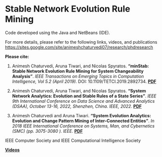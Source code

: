 # Stable Network Evolution Rule Mining

Code developed using the Java and NetBeans (IDE).

For more details, please refer to the following links, videos, and publications
https://sites.google.com/site/animeshchaturvedi07/research/phdresearch

<b>Please cite:</b>
1. Animesh Chaturvedi, Aruna Tiwari, and Nicolas Spyratos. <b>“minStab: Stable Network Evolution Rule Mining for System Changeability Analysis”</b>. <i>IEEE Transactions on Emerging Topics in Computation Intelligence, Vol 5.2 (April 2019).</i> DOI: 10.1109/TETCI.2019.2892734. <a href="https://www.researchgate.net/profile/Animesh-Chaturvedi/publication/332164684_minStab_Stable_Network_Evolution_Rule_Mining_for_System_Changeability_Analysis/links/5cb820ec4585156cd79fb353/minStab-Stable-Network-Evolution-Rule-Mining-for-System-Changeability-Analysis.pdf" target="_blank"> <b>PDF</b> </a>

2. Animesh Chaturvedi, Aruna Tiwari, and Nicolas Spyratos. <b>“System Network Analytics: Evolution and Stable Rules of a State Series”</b>. <i>IEEE 9th International Conference on Data Science and Advanced Analytics (DSAA), October 13-16, 2022, Shenzhen, China. IEEE, 2022. </i> <a href="https://arxiv.org/ftp/arxiv/papers/2210/2210.15965.pdf" target="_blank"> <b>PDF</b> </a>

3. Animesh Chaturvedi and Aruna Tiwari. <b>“System Evolution Analytics: Evolution and Change Pattern Mining of Inter-Connected Entities”</b>. <i>In 2018 IEEE International Conference on Systems, Man, and Cybernetics (SMC) (pp. 3075-3080 ). IEEE. </i> <a href="https://www.researchgate.net/profile/Animesh-Chaturvedi/publication/330477713_System_Evolution_Analytics_Evolution_and_Change_Pattern_Mining_of_Inter-Connected_Entities/links/5ca583b5299bf1b86d634662/System-Evolution-Analytics-Evolution-and-Change-Pattern-Mining-of-Inter-Connected-Entities.pdf" target="_blank"> <b>PDF</b> </a>

IEEE Computer Society and IEEE Computational Intelligence Society

<a href="https://www.youtube.com/watch?v=ohOeTXoI-IY&list=PLtvWi5o3JBnF3yxcjGdT4KCDLxRBIpsyR" target="_blank"> <b>Videos</b> </a>
